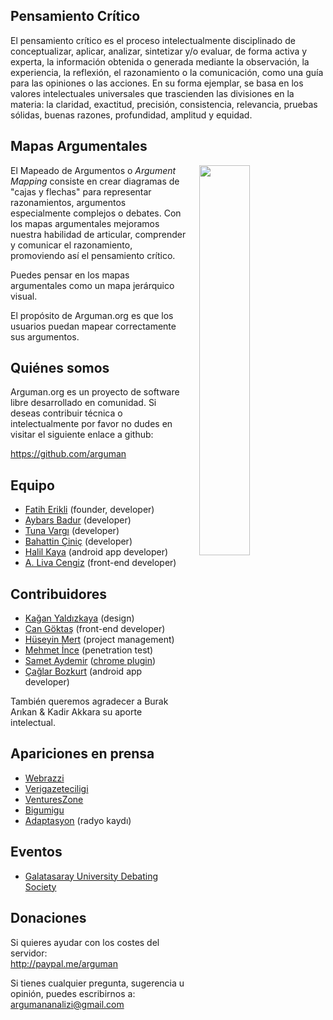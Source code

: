 ## Pensamiento Crítico

El pensamiento crítico es el proceso intelectualmente disciplinado de conceptualizar, aplicar, analizar, sintetizar y/o evaluar, de forma activa y experta, la información obtenida o generada mediante la observación, la experiencia, la reflexión, el razonamiento o la comunicación, como una guía para las opiniones o las acciones. En su forma ejemplar, se basa en los valores intelectuales universales que trascienden las divisiones en la materia: la claridad, exactitud, precisión, consistencia, relevancia, pruebas sólidas, buenas razones, profundidad, amplitud y equidad.

## Mapas Argumentales

<img style="width: 40%; margin-left: 4%;" align="right" src="https://upload.wikimedia.org/wikipedia/commons/thumb/9/99/Whatley.png/800px-Whatley.png">


El Mapeado de Argumentos o *Argument Mapping* consiste en crear diagramas de "cajas y flechas" para representar razonamientos, argumentos especialmente complejos o debates.
Con los mapas argumentales mejoramos nuestra habilidad de articular, comprender y comunicar el razonamiento, promoviendo así el pensamiento crítico.

Puedes pensar en los mapas argumentales como un mapa jerárquico visual.

El propósito de Arguman.org es que los usuarios puedan mapear correctamente sus argumentos.

## Quiénes somos

Arguman.org es un proyecto de software libre desarrollado en comunidad.
Si deseas contribuir técnica o intelectualmente por favor no dudes en
visitar el siguiente enlace a github:

<https://github.com/arguman>

## Equipo
- [Fatih Erikli](http://fatiherikli.com) (founder, developer)
- [Aybars Badur](https://twitter.com/aybarsbadur) (developer)
- [Tuna Vargı](http://tunavargi.com/) (developer)
- [Bahattin Çiniç](http://bahattincinic.com/) (developer)
- [Halil Kaya](http://halilkaya.net) (android app developer)
- [A. Liva Cengiz](https://livacengiz.github.io) (front-end developer)

## Contribuidores
- [Kağan Yaldızkaya](https://dribbble.com/kagan) (design)
- [Can Göktaş](https://twitter.com/cangokt) (front-end developer)
- [Hüseyin Mert](https://twitter.com/hmert) (project management)
- [Mehmet İnce](https://twitter.com/mdisec) (penetration test)
- [Samet Aydemir](https://twitter.com/samet_aydemir) ([chrome plugin](https://chrome.google.com/webstore/detail/arguman/infgfejecdecnalkcjfemcibiponjban/related?hl=tr))
- [Çağlar Bozkurt](http://caglarbozkurt.com) (android app developer)

También queremos agradecer a Burak Arıkan & Kadir Akkara su aporte intelectual.

## Apariciones en prensa

- [Webrazzi](http://webrazzi.com/2014/10/31/arguman-org-platform/)
- [Verigazeteciligi](http://www.verigazeteciligi.com/arguman-org-arguman-analiz-ve-haritalama-platformu/)
- [VenturesZone](http://ventureszone.com/girisimler/turk-girisimler/arguman-org-arguman-analiz-ve-haritalama-platformu/)
- [Bigumigu](http://bigumigu.com/haber/bir-argumaniniz-mi-var-gecerliligini-tartisalim)
- [Adaptasyon](http://adaptasyon.tumblr.com/post/105016798063/adaptasyon-4-d%C3%B6nem-2-b%C3%B6l%C3%BCm-argumanorg) (radyo kaydı)

## Eventos
- [Galatasaray University Debating Society](http://arguman.org/blog/galatasaray-universitesi-munazara-egitimi-gunlerindeydik/)

## Donaciones
Si quieres ayudar con los costes del servidor: <br>
<http://paypal.me/arguman>

Si tienes cualquier pregunta, sugerencia u opinión, puedes escribirnos a: [argumananalizi@gmail.com](mailto:argumananalizi@gmail.com) 
